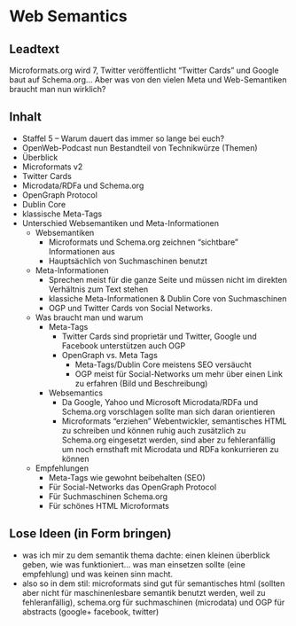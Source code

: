 # Web Semantics

## Leadtext

Microformats.org wird 7, Twitter veröffentlicht “Twitter Cards” und Google baut auf Schema.org... Aber was von den vielen Meta und Web-Semantiken braucht man nun wirklich?

## Inhalt

* Staffel 5 – Warum dauert das immer so lange bei euch?
* OpenWeb-Podcast nun Bestandteil von Technikwürze (Themen)
* Überblick
* Microformats v2
* Twitter Cards
* Microdata/RDFa und Schema.org
* OpenGraph Protocol
* Dublin Core
* klassische Meta-Tags
* Unterschied Websemantiken und Meta-Informationen
	* Websemantiken
		* Microformats und Schema.org zeichnen “sichtbare” Informationen aus
		* Hauptsächlich von Suchmaschinen benutzt
	* Meta-Informationen
		* Sprechen meist für die ganze Seite und müssen nicht im direkten Verhältnis zum Text stehen
		* klassiche Meta-Informationen & Dublin Core von Suchmaschinen
		* OGP und Twitter Cards von Social Networks.
	* Was braucht man und warum
		* Meta-Tags
			* Twitter Cards sind proprietär und Twitter, Google und Facebook unterstützen auch OGP
			* OpenGraph vs. Meta Tags
				* Meta-Tags/Dublin Core meistens SEO versäucht
				* OGP meist für Social-Networks um mehr über einen Link zu erfahren (Bild und Beschreibung)
		* Websemantics
			* Da Google, Yahoo und Microsoft Microdata/RDFa und Schema.org vorschlagen sollte man sich daran orientieren
			* Microformats “erziehen” Webentwickler, semantisches HTML zu schreiben und können ruhig auch zusätzlich zu Schema.org eingesetzt werden, sind aber zu fehleranfällig um noch ernsthaft mit Microdata und RDFa konkurrieren zu können
	* Empfehlungen
		* Meta-Tags wie gewohnt beibehalten (SEO)
		* Für Social-Networks das OpenGraph Protocol
		* Für Suchmaschinen Schema.org
		* Für schönes HTML Microformats

## Lose Ideen (in Form bringen)

* was ich mir zu dem semantik thema dachte: einen kleinen überblick geben, wie was funktioniert... was man einsetzen sollte (eine empfehlung) und was keinen sinn macht.
* also so in dem stil: microformats sind gut für semantisches html (sollten aber nicht für maschinenlesbare semantik benutzt werden, weil zu fehleranfällig), schema.org für suchmaschinen (microdata) und OGP für abstracts (google+ facebook, twitter)